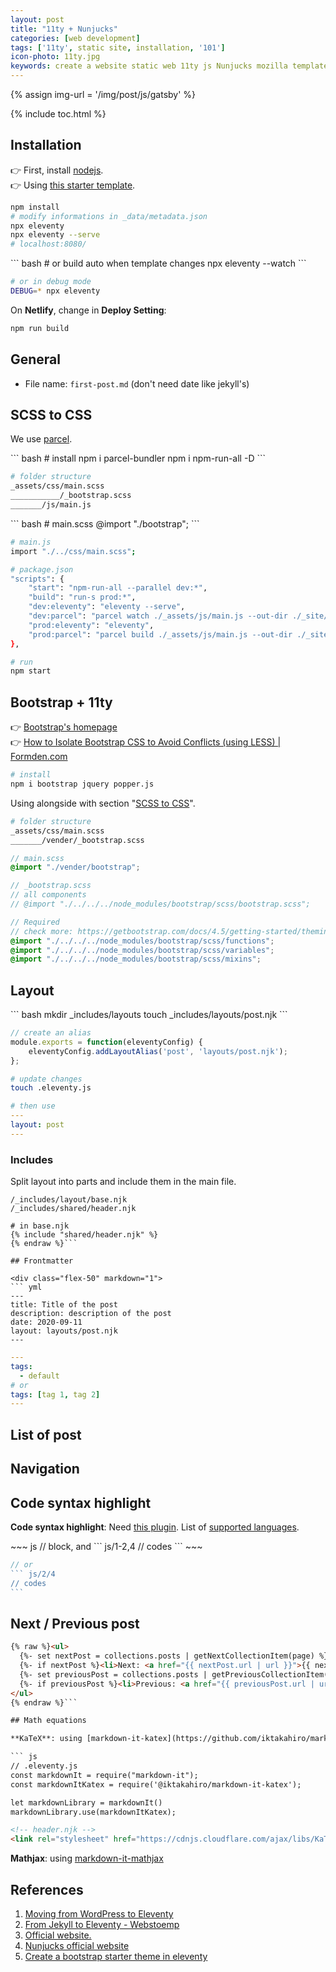 ```yaml
---
layout: post
title: "11ty + Nunjucks"
categories: [web development]
tags: ['11ty', static site, installation, '101']
icon-photo: 11ty.jpg
keywords: create a website static web 11ty js Nunjucks mozilla template language liquid
---
```


{% assign img-url = '/img/post/js/gatsby' %}

{% include toc.html %}

## Installation

👉 First, install [nodejs](/nodejs-npm).<br />
👉 Using [this starter template](https://github.com/11ty/eleventy-base-blog).

``` bash
npm install
# modify informations in _data/metadata.json
npx eleventy
npx eleventy --serve
# localhost:8080/
```

<div class="flex-50" markdown="1">
``` bash
# or build auto when template changes
npx eleventy --watch
```

``` bash
# or in debug mode
DEBUG=* npx eleventy
```
</div>

On **Netlify**, change in __Deploy Setting__:

``` bash
npm run build
```

## General

- File name: `first-post.md` (don't need date like jekyll's)

## SCSS to CSS

We use [parcel](https://parceljs.org/).

<div class="flex-50" markdown="1">
``` bash
# install
npm i parcel-bundler
npm i npm-run-all -D
```

``` bash
# folder structure
_assets/css/main.scss
___________/_bootstrap.scss
_______/js/main.js
```
</div>

<div class="flex-50" markdown="1">
``` bash
# main.scss
@import "./bootstrap";
```

``` bash
# main.js
import "./../css/main.scss";
```
</div>

``` bash
# package.json
"scripts": {
    "start": "npm-run-all --parallel dev:*",
    "build": "run-s prod:*",
    "dev:eleventy": "eleventy --serve",
    "dev:parcel": "parcel watch ./_assets/js/main.js --out-dir ./_site/assets",
    "prod:eleventy": "eleventy",
    "prod:parcel": "parcel build ./_assets/js/main.js --out-dir ./_site/assets",
},
```

``` bash
# run
npm start
```

## Bootstrap + 11ty

👉 [Bootstrap's homepage](https://getbootstrap.com) <br />
👉 [How to Isolate Bootstrap CSS to Avoid Conflicts (using LESS) | Formden.com](https://formden.com/blog/isolate-bootstrap)


``` bash
# install
npm i bootstrap jquery popper.js
```

Using alongside with section "[SCSS to CSS](#scss-to-css)".

``` bash
# folder structure
_assets/css/main.scss
_______/vender/_bootstrap.scss
```

``` scss
// main.scss
@import "./vender/bootstrap";
```

``` scss
// _bootstrap.scss
// all components
// @import "./../../../node_modules/bootstrap/scss/bootstrap.scss";

// Required
// check more: https://getbootstrap.com/docs/4.5/getting-started/theming/#importing
@import "./../../../node_modules/bootstrap/scss/functions";
@import "./../../../node_modules/bootstrap/scss/variables";
@import "./../../../node_modules/bootstrap/scss/mixins";
```

## Layout

<div class="flex-50" markdown="1">
``` bash
mkdir _includes/layouts
touch _includes/layouts/post.njk
```

``` js
// create an alias
module.exports = function(eleventyConfig) {
    eleventyConfig.addLayoutAlias('post', 'layouts/post.njk');
};
```

``` bash
# update changes
touch .eleventy.js
```

``` yml
# then use
---
layout: post
---
```
</div>

### Includes

Split layout into parts and include them in the main file.

```{% raw %} bash
/_includes/layout/base.njk
/_includes/shared/header.njk

# in base.njk
{% include "shared/header.njk" %}
{% endraw %}```

## Frontmatter

<div class="flex-50" markdown="1">
``` yml
---
title: Title of the post
description: description of the post
date: 2020-09-11
layout: layouts/post.njk
---
```

``` yml
---
tags:
  - default
# or
tags: [tag 1, tag 2]
---
```
</div>

## List of post

## Navigation

## Code syntax highlight

**Code syntax highlight**: Need [this plugin](https://www.11ty.dev/docs/plugins/syntaxhighlight/). List of [supported languages](https://prismjs.com/#languages-list).

<div class="flex-50" markdown="1">
~~~ js
// block, and
``` js/1-2,4
// codes
```
~~~

~~~ js
// or
``` js/2/4
// codes
```
~~~
</div>

## Next / Previous post

``` html
{% raw %}<ul>
  {%- set nextPost = collections.posts | getNextCollectionItem(page) %}
  {%- if nextPost %}<li>Next: <a href="{{ nextPost.url | url }}">{{ nextPost.data.title }}</a></li>{% endif %}
  {%- set previousPost = collections.posts | getPreviousCollectionItem(page) %}
  {%- if previousPost %}<li>Previous: <a href="{{ previousPost.url | url }}">{{ previousPost.data.title }}</a></li>{% endif %}
</ul>
{% endraw %}```

## Math equations

**KaTeX**: using [markdown-it-katex](https://github.com/iktakahiro/markdown-it-katex/),

``` js
// .eleventy.js
const markdownIt = require("markdown-it");
const markdownItKatex = require('@iktakahiro/markdown-it-katex');

let markdownLibrary = markdownIt()
markdownLibrary.use(markdownItKatex);
```

``` html
<!-- header.njk -->
<link rel="stylesheet" href="https://cdnjs.cloudflare.com/ajax/libs/KaTeX/0.11.1/katex.min.css">
```

**Mathjax**: using [markdown-it-mathjax](https://github.com/classeur/markdown-it-mathjax)

## References

1. [Moving from WordPress to Eleventy](https://www.mattnortham.com/blog/2020/moving-from-wordpress-to-eleventy/)
2. [From Jekyll to Eleventy - Webstoemp](https://www.webstoemp.com/blog/from-jekyll-to-eleventy/)
3. [Official website.](https://www.11ty.dev/)
4. [Nunjucks official website](https://mozilla.github.io/nunjucks/)
5. [Create a bootstrap starter theme in eleventy](https://stevepolito.design/blog/create-a-bootstrap-starter-theme-in-eleventy/)
